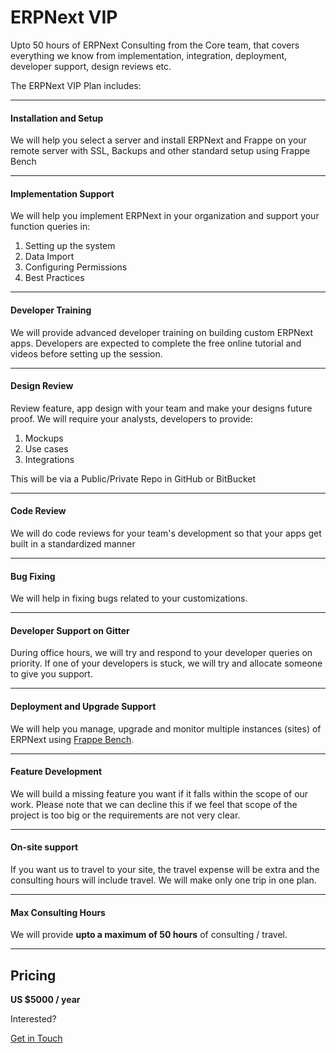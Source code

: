 # ERPNext VIP

<p class="lead">Upto 50 hours of ERPNext Consulting from the Core team, that covers everything we know from implementation, integration, deployment, developer support, design reviews etc.</p>

The ERPNext VIP Plan includes:

---

#### Installation and Setup

We will help you select a server and install ERPNext and Frappe on your remote server with SSL, Backups and other standard setup using Frappe Bench

---

#### Implementation Support

We will help you implement ERPNext in your organization and support your function queries in:

1. Setting up the system
2. Data Import
3. Configuring Permissions
4. Best Practices

---

#### Developer Training

We will provide advanced developer training on building custom ERPNext apps. Developers are expected to complete the free online tutorial and videos before setting up the session.

---

#### Design Review

Review feature, app design with your team and make your designs future proof. We will require your analysts, developers to provide:

1. Mockups
1. Use cases
1. Integrations

This will be via a Public/Private Repo in GitHub or BitBucket

---

#### Code Review

We will do code reviews for your team's development so that your apps get built in a standardized manner

---

#### Bug Fixing

We will help in fixing bugs related to your customizations.

---

#### Developer Support on Gitter

During office hours, we will try and respond to your developer queries on priority. If one of your developers is stuck, we will try and allocate someone to give you support.

---

#### Deployment and Upgrade Support

We will help you manage, upgrade and monitor multiple instances (sites) of ERPNext using [Frappe Bench](https://github.com/frappe/bench).

---

#### Feature Development

We will build a missing feature you want if it falls within the scope of our work. Please note that we can decline this if we feel that scope of the project is too big or the requirements are not very clear.

---

#### On-site support

If you want us to travel to your site, the travel expense will be extra and the consulting hours will include travel. We will make only one trip in one plan.

---

#### Max Consulting Hours

We will provide **upto a maximum of 50 hours** of consulting / travel.

---

## Pricing

**US $5000 / year**

Interested?

<a href="https://about.frappe.io/#contact" class="blue button">Get in Touch</a>
